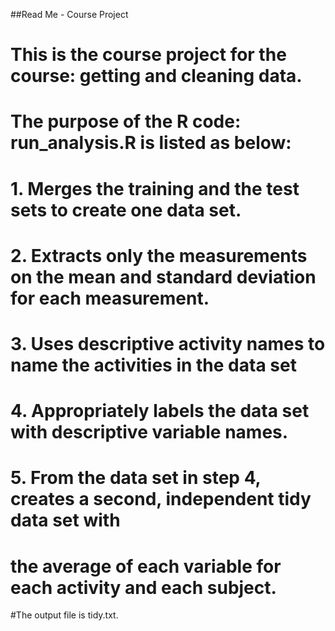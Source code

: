 ##Read Me - Course Project

# This is the course project for the course: getting and cleaning data. 
# The purpose of the R code: run_analysis.R is listed as below:

# 1. Merges the training and the test sets to create one data set.
# 2. Extracts only the measurements on the mean and standard deviation for each measurement. 
# 3. Uses descriptive activity names to name the activities in the data set
# 4. Appropriately labels the data set with descriptive variable names. 
# 5. From the data set in step 4, creates a second, independent tidy data set with 
# the average of each variable for each activity and each subject.


#The output file is tidy.txt.
